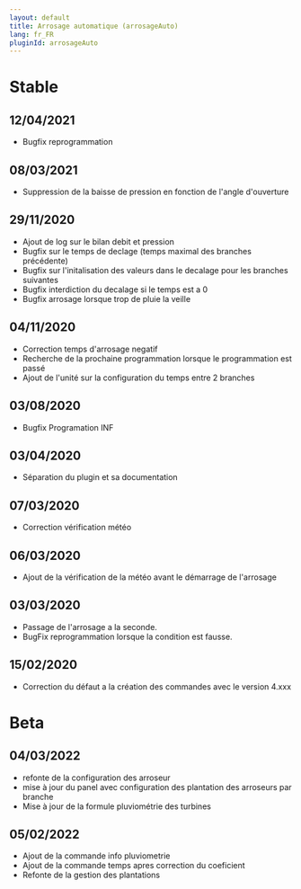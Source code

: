 ```yaml
---
layout: default
title: Arrosage automatique (arrosageAuto)
lang: fr_FR
pluginId: arrosageAuto
---
```

# Stable
## 12/04/2021
* Bugfix reprogrammation

## 08/03/2021
* Suppression de la baisse de pression en fonction de l'angle d'ouverture

## 29/11/2020
* Ajout de log sur le bilan debit et pression
* Bugfix sur le temps de declage (temps maximal des branches précédente)
* Bugfix sur l'initalisation des valeurs dans le decalage pour les branches suivantes
* Bugfix interdiction du decalage si le temps est a 0
* Bugfix arrosage lorsque trop de pluie la veille

## 04/11/2020
* Correction temps d'arrosage negatif
* Recherche de la prochaine programmation lorsque le programmation est passé
* Ajout de l'unité sur la configuration du temps entre 2 branches

## 03/08/2020
* Bugfix Programation INF

## 03/04/2020
* Séparation du plugin et sa documentation

## 07/03/2020
* Correction vérification météo

## 06/03/2020
* Ajout de la vérification de la météo avant le démarrage de l'arrosage

## 03/03/2020
* Passage de l'arrosage a la seconde.
* BugFix reprogrammation lorsque la condition est fausse.

## 15/02/2020
* Correction du défaut a la création des commandes avec le version 4.xxx

# Beta
## 04/03/2022
* refonte de la configuration des arroseur
* mise à jour du panel avec configuration des plantation des arroseurs par branche 
* Mise à jour de la formule pluviométrie des turbines 

## 05/02/2022
* Ajout de la commande info pluviometrie
* Ajout de la commande temps apres correction du coeficient
* Refonte de la gestion des plantations

